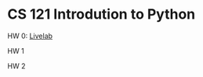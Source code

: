 # CS 121 Introdution to Python

HW 0: [Livelab](http://tiger.armstrong.edu/PyLiveLab/faces/LiveLab.jsp)

HW 1

HW 2
